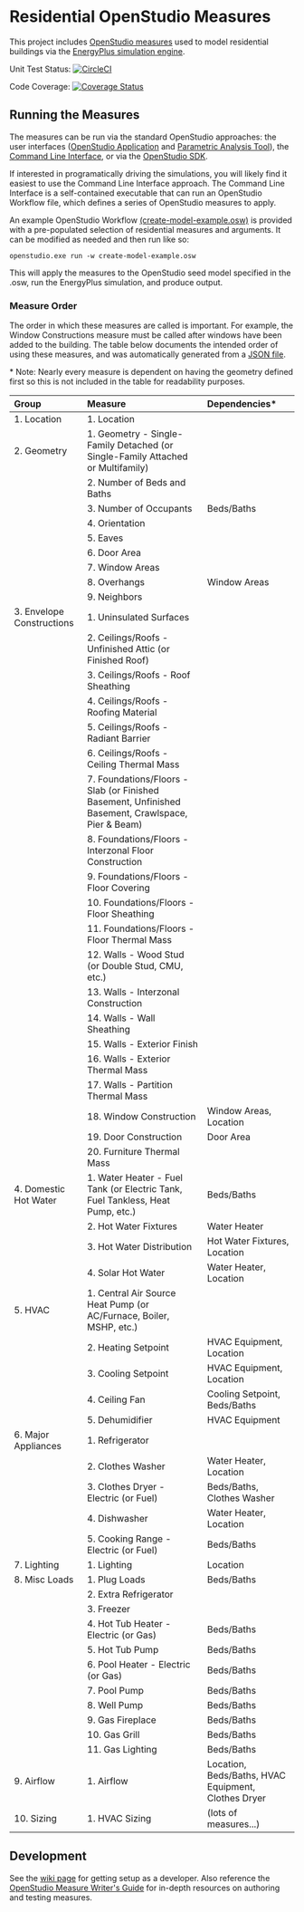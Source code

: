 Residential OpenStudio Measures
===============

This project includes [OpenStudio measures](http://nrel.github.io/OpenStudio-user-documentation/getting_started/about_measures/) used to model residential buildings via the [EnergyPlus simulation engine](http://energyplus.net/).

Unit Test Status: [![CircleCI](https://circleci.com/gh/NREL/OpenStudio-BEopt/tree/master.svg?style=svg)](https://circleci.com/gh/NREL/OpenStudio-BEopt/tree/master)

Code Coverage: [![Coverage Status](https://coveralls.io/repos/github/NREL/OpenStudio-Beopt/badge.svg?branch=master)](https://coveralls.io/github/NREL/OpenStudio-Beopt?branch=master)

<!--* [Outputs](#outputs)-->

## Running the Measures

The measures can be run via the standard OpenStudio approaches: the user interfaces ([OpenStudio Application](http://nrel.github.io/OpenStudio-user-documentation/reference/openstudio_application_interface/) and [Parametric Analysis Tool](http://nrel.github.io/OpenStudio-user-documentation/reference/parametric_analysis_tool_2/)), the [Command Line Interface](http://nrel.github.io/OpenStudio-user-documentation/reference/command_line_interface/), or via the [OpenStudio SDK](https://openstudio-sdk-documentation.s3.amazonaws.com/index.html).

If interested in programatically driving the simulations, you will likely find it easiest to use the Command Line Interface approach. The Command Line Interface is a self-contained executable that can run an OpenStudio Workflow file, which defines a series of OpenStudio measures to apply.

An example OpenStudio Workflow [(create-model-example.osw)](https://github.com/NREL/OpenStudio-BEopt/blob/master/workflows/create-model-example.osw) is provided with a pre-populated selection of residential measures and arguments. It can be modified as needed and then run like so:

`openstudio.exe run -w create-model-example.osw`

This will apply the measures to the OpenStudio seed model specified in the .osw, run the EnergyPlus simulation, and produce output. 

<!--

## Workflows

These measures can be used in different workflows:
* [Create Model](#workflow-create-model) - Build up a model from scratch.
* [Modify Model](#workflow-modify-model) - Apply a measure to an existing model.
* [Create Model from Geometry](#workflow-create-model-from-geometry) - Build up a model on top of an existing geometry.

### Workflow: Create Model

Status: **Available**

![Create Model Diagram](https://cloud.githubusercontent.com/assets/5861765/25581277/308515a2-2e44-11e7-88c2-7f9bca55bb5c.png)

The Create Model workflow allows building up a complete residential building model from an [empty seed](https://github.com/NREL/OpenStudio-BEopt/blob/master/seeds/EmptySeedModel.osm) and calling a series of measures. The measures should be applied according to the specified [measure order](#measure-order).

This workflow includes simple geometry measures to quickly develop 3D building geometry from text-based inputs (floor area, foundation type, number of stories, etc.). These measures are not meant to replace more sophisticated geometry approaches.

### Workflow: Modify Model

Status: **Available**

![Modify Model Workflow Diagram](https://cloud.githubusercontent.com/assets/5861765/25581274/2c469998-2e44-11e7-9ed0-d08eec6f6178.png)

Most of these measures were written to be reusable for existing building retrofits. For example, while the dishwasher measure adds a dishwasher to a model without a dishwasher, the same measure will replace a dishwasher that already exists in an existing building model (rather than adding an additional dishwasher to the model). This could be used to evaluate an EnergyStar dishwasher replacement, for example.

While some of these measures may work on any user-created OpenStudio model, they have only been tested on, and are primarily intended to operate on, models created via one of the supported [Workflows](#workflows).

### Workflow: Create Model From Geometry

Status: **Not Yet Available**

![Create Model From Geometry](https://cloud.githubusercontent.com/assets/5861765/25557648/f77be4e2-2cd2-11e7-9837-33840cadd369.png)

In the future, we plan to support workflows where the geometry is defined not through our geometry measures, but through the OpenStudio Geometry Editor or SketchUp. There is currently no timeline for when this workflow will become available.

-->

### Measure Order

The order in which these measures are called is important. For example, the Window Constructions measure must be called after windows have been added to the building. The table below documents the intended order of using these measures, and was automatically generated from a [JSON file](https://github.com/NREL/OpenStudio-BEopt/blob/master/workflows/measure-info.json).

<nowiki>*</nowiki> Note: Nearly every measure is dependent on having the geometry defined first so this is not included in the table for readability purposes.

<!--- The below table is automated via a rake task -->
<!--- MEASURE_WORKFLOW_START -->
|Group|Measure|Dependencies*|
|:---|:---|:---|
|1. Location|1. Location||
|2. Geometry|1. Geometry - Single-Family Detached (or Single-Family Attached or Multifamily)||
||2. Number of Beds and Baths||
||3. Number of Occupants|Beds/Baths|
||4. Orientation||
||5. Eaves||
||6. Door Area||
||7. Window Areas||
||8. Overhangs|Window Areas|
||9. Neighbors||
|3. Envelope Constructions|1. Uninsulated Surfaces||
||2. Ceilings/Roofs - Unfinished Attic (or Finished Roof)||
||3. Ceilings/Roofs - Roof Sheathing||
||4. Ceilings/Roofs - Roofing Material||
||5. Ceilings/Roofs - Radiant Barrier||
||6. Ceilings/Roofs - Ceiling Thermal Mass||
||7. Foundations/Floors - Slab (or Finished Basement, Unfinished Basement, Crawlspace, Pier & Beam)||
||8. Foundations/Floors - Interzonal Floor Construction||
||9. Foundations/Floors - Floor Covering||
||10. Foundations/Floors - Floor Sheathing||
||11. Foundations/Floors - Floor Thermal Mass||
||12. Walls - Wood Stud (or Double Stud, CMU, etc.)||
||13. Walls - Interzonal Construction||
||14. Walls - Wall Sheathing||
||15. Walls - Exterior Finish||
||16. Walls - Exterior Thermal Mass||
||17. Walls - Partition Thermal Mass||
||18. Window Construction|Window Areas, Location|
||19. Door Construction|Door Area|
||20. Furniture Thermal Mass||
|4. Domestic Hot Water|1. Water Heater - Fuel Tank (or Electric Tank, Fuel Tankless, Heat Pump, etc.)|Beds/Baths|
||2. Hot Water Fixtures|Water Heater|
||3. Hot Water Distribution|Hot Water Fixtures, Location|
||4. Solar Hot Water|Water Heater, Location|
|5. HVAC|1. Central Air Source Heat Pump (or AC/Furnace, Boiler, MSHP, etc.)||
||2. Heating Setpoint|HVAC Equipment, Location|
||3. Cooling Setpoint|HVAC Equipment, Location|
||4. Ceiling Fan|Cooling Setpoint, Beds/Baths|
||5. Dehumidifier|HVAC Equipment|
|6. Major Appliances|1. Refrigerator||
||2. Clothes Washer|Water Heater, Location|
||3. Clothes Dryer - Electric (or Fuel)|Beds/Baths, Clothes Washer|
||4. Dishwasher|Water Heater, Location|
||5. Cooking Range - Electric (or Fuel)|Beds/Baths|
|7. Lighting|1. Lighting|Location|
|8. Misc Loads|1. Plug Loads|Beds/Baths|
||2. Extra Refrigerator||
||3. Freezer||
||4. Hot Tub Heater - Electric (or Gas)|Beds/Baths|
||5. Hot Tub Pump|Beds/Baths|
||6. Pool Heater - Electric (or Gas)|Beds/Baths|
||7. Pool Pump|Beds/Baths|
||8. Well Pump|Beds/Baths|
||9. Gas Fireplace|Beds/Baths|
||10. Gas Grill|Beds/Baths|
||11. Gas Lighting|Beds/Baths|
|9. Airflow|1. Airflow|Location, Beds/Baths, HVAC Equipment, Clothes Dryer|
|10. Sizing|1. HVAC Sizing|(lots of measures...)|
<!--- MEASURE_WORKFLOW_END -->

<!---
## Outputs

These measures allow multiple outputs to be calculated:
* [Simulation Results](#output-simulation-results) - Standard EnergyPlus annual and time series results by end use.
* [Utility Bills](#output-utility-bills) - Simple of complex residential utility bills.
* [Energy Rating Index (ERI)](#output-energy-rating-index-eri) - Calculation for the 301 Standard/HERS Index.

### Output: Simulation Results

Status: **Available**

Description pending.

### Output: Utility Bills

Status: **Under Development**

Description pending.

### Output: Energy Rating Index (ERI)

Status: **Under Development**

Calculations are under development for ANSI/RESNET 301-2014 "Standard for the Calculation and Labeling of the Energy Performance of Low-Rise Residential Buildings using the HERS Index". This metric is also a performance compliance path in the 2015 IECC. 

Note that because the calculation involves performing multiple simulations (e.g., the Reference Home and Rated Home), a custom workflow will be developed to support this.
-->

## Development

See the [wiki page](https://github.com/NREL/OpenStudio-BEopt/wiki/Development) for getting setup as a developer. Also reference the [OpenStudio Measure Writer's Guide](http://nrel.github.io/OpenStudio-user-documentation/reference/measure_writing_guide/) for in-depth resources on authoring and testing measures.
